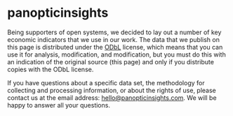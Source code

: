 # panopticinsights

Being supporters of open systems, we decided to lay out a number of key economic indicators that we use in our work. The data that we publish on this page is distributed under the [ODbL](https://opendatacommons.org/licenses/odbl/summary/) license, which means that you can use it for analysis, modification, and modification, but you must do this with an indication of the original source (this page) and only if you distribute copies with the ODbL license.

If you have questions about a specific data set, the methodology for collecting and processing information, or about the rights of use, please contact us at the email address: hello@panopticinsights.com. We will be happy to answer all your questions.
